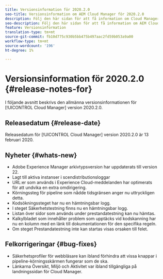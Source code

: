 ```yaml
---
title: Versionsinformation för 2020.2.0
seo-title: Versionsinformation om AEM Cloud Manager för 2020.2.0
description: Följ den här sidan för att få information om Cloud Manager version 2020.2.0
seo-description: Följ den här sidan för att få information om AEM Cloud Manager version 2020.2.0
feature: Versionsinformation
translation-type: tm+mt
source-git-commit: fb10d775c930b5bb475b497aac2fd59b053a9a00
workflow-type: tm+mt
source-wordcount: '196'
ht-degree: 1%

---
```


# Versionsinformation för 2020.2.0 {#release-notes-for}

I följande avsnitt beskrivs den allmänna versionsinformationen för [!UICONTROL Cloud Manager] version 2020.2.0.

## Releasedatum {#release-date}

Releasedatum för [!UICONTROL Cloud Manager] version 2020.2.0 är 13 februari 2020.

## Nyheter {#whats-new}

* Adobe Experience Manager arkivtypsversion har uppdaterats till version 22.
* Lagt till aktiva instanser i scendistributionsloggar
* URL:er som används i Experience Cloud-meddelanden har optimerats för att undvika en extra omdirigering.
* Körningssteg för pipeline som nådde tidsgränsen anger nu uttryckligen detta.
* Kodsökningssteget har nu en hämtningsbar logg.
* I steget Säkerhetstestning finns nu en hämtningsbar logg.
* Listan över sidor som används under prestandatestning kan nu hämtas.
* Kalkylbladet som innehåller problem som upptäcks vid kodskanning har nu en kolumn med en länk till dokumentationen för den specifika regeln.
* Om steget Prestandatestning inte kan startas visas orsaken till felet.

## Felkorrigeringar {#bug-fixes}

* Säkerhetsprofiler för webbläsare kan ibland förhindra att vissa knappar i pipeline-körningsskärmen fungerar som de ska.
* Länkarna Översikt, Miljö och Aktivitet var ibland tillgängliga på landningssidan för Cloud Manager.
